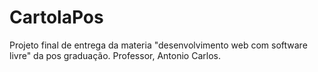 # CartolaPos

Projeto final de entrega da materia "desenvolvimento web com software livre" da pos graduação.
Professor, Antonio Carlos.
